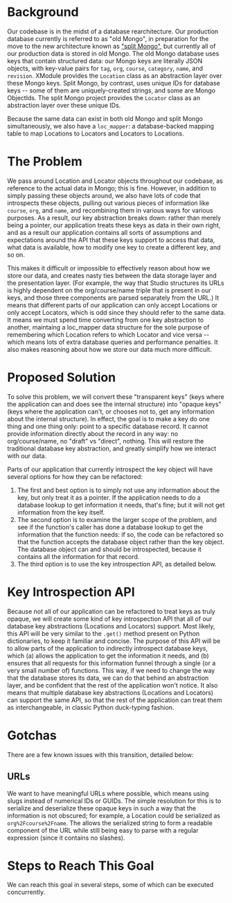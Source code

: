 # Background

Our codebase is in the midst of a database rearchitecture. Our production database currently is referred to as "old Mongo", in preparation for the move to the new architecture known as ["split Mongo"](https://github.com/edx/edx-platform/wiki/Split:-the-versioning,-structure-saving-DAO), but currently all of our production data is stored in old Mongo. The old Mongo database uses keys that contain structured data: our Mongo keys are literally JSON objects, with key-value pairs for `tag`, `org`, `course`, `category`, `name`, and `revision`. XModule provides the `Location` class as an abstraction layer over these Mongo keys. Split Mongo, by contrast, uses unique IDs for database keys -- some of them are uniquely-created strings, and some are Mongo ObjectIds. The split Mongo project provides the `Locator` class as an abstraction layer over these unique IDs.

Because the same data can exist in both old Mongo and split Mongo simultaneously, we also have a `loc_mapper`: a database-backed mapping table to map Locations to Locators and Locators to Locations.

# The Problem

We pass around Location and Locator objects throughout our codebase, as reference to the actual data in Mongo; this is fine. However, in addition to simply passing these objects around, we also have lots of code that introspects these objects, pulling out various pieces of information like `course`, `org`, and `name`, and recombining them in various ways for various purposes. As a result, our key abstraction breaks down: rather than merely being a pointer, our application treats these keys as data in their own right, and as a result our application contains all sorts of assumptions and expectations around the API that these keys support to access that data, what data is available, how to modify one key to create a different key, and so on.

This makes it difficult or impossible to effectively reason about how we store our data, and creates nasty ties between the data storage layer and the presentation layer. (For example, the way that Studio structures its URLs is highly dependent on the org/course/name triple that is present in our keys, and those three components are parsed separately from the URL.) It means that different parts of our application can only accept Locations or only accept Locators, which is odd since they should refer to the same data. It means we must spend time converting from one key abstraction to another, maintaing a loc_mapper data structure for the sole purpose of remembering which Location refers to which Locator and vice versa -- which means lots of extra database queries and performance penalties. It also makes reasoning about how we store our data much more difficult.

# Proposed Solution

To solve this problem, we will convert these "transparent keys" (keys where the application can and does see the internal structure) into "opaque keys" (keys where the application can't, or chooses not to, get any information about the internal structure). In effect, the goal is to make a key do one thing and one thing only: point to a specific database record. It cannot provide information directly about the record in any way: no org/course/name, no "draft" vs "direct", nothing. This will restore the traditional database key abstraction, and greatly simplify how we interact with our data.

Parts of our application that currently introspect the key object will have several options for how they can be refactored:

1. The first and best option is to simply not use any information about the key, but only treat it as a pointer. If the application needs to do a database lookup to get information it needs, that's fine; but it will not get information from the key itself.
2. The second option is to examine the larger scope of the problem, and see if the function's caller has done a database lookup to get the information that the function needs: if so, the code can be refactored so that the function accepts the database object rather than the key object. The database object can and should be introspected, because it contains all the information for that record.
3. The third option is to use the key introspection API, as detailed below.

# Key Introspection API

Because not all of our application can be refactored to treat keys as truly opaque, we will create some kind of key introspection API that all of our database key abstractions (Locations and Locators) support. Most likely, this API will be very similar to the `.get()` method present on Python dictionaries, to keep it familiar and concise. The purpose of this API will be to allow parts of the application to indirectly introspect database keys, which (a) allows the application to get the information it needs, and (b) ensures that all requests for this information funnel through a single (or a very small number of) functions. This way, if we need to change the way that the database stores its data, we can do that behind an abstraction layer, and be confident that the rest of the application won't notice. It also means that multiple database key abstractions (Locations and Locators) can support the same API, so that the rest of the application can treat them as interchangeable, in classic Python duck-typing fashion.

# Gotchas

There are a few known issues with this transition, detailed below:

## URLs

We want to have meaningful URLs where possible, which means using slugs instead of numerical IDs or GUIDs. The simple resolution for this is to serialize and deserialize these opaque keys in such a way that the information is not obscured; for example, a Location could be serialized as `org%2Fcourse%2Fname`. The allows the serialized string to form a readable component of the URL while still being easy to parse with a regular expression (since it contains no slashes).

# Steps to Reach This Goal

We can reach this goal in several steps, some of which can be executed concurrently.
